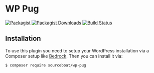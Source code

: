 # WP Pug

[![Packagist](https://img.shields.io/packagist/v/sourceboat/wp-pug.svg?style=flat-square)](https://packagist.org/packages/sourceboat/wp-pug)
[![Packagist Downloads](https://img.shields.io/packagist/dt/sourceboat/wp-pug.svg?style=flat-square)](https://packagist.org/packages/sourceboat/wp-pug)
[![Build Status](https://img.shields.io/travis/sourceboat/wp-pug.svg?style=flat-square)](https://travis-ci.org/sourceboat/wp-pug)

## Installation

To use this plugin you need to setup your WordPress installation via a Composer setup like [Bedrock](https://github.com/roots/bedrock). Then you can install it via:

```
$ composer require sourceboat/wp-pug
```

